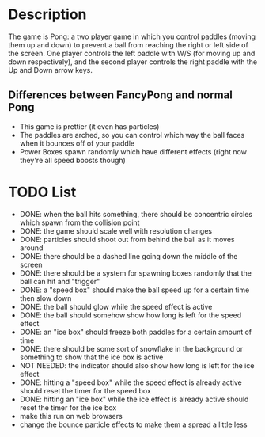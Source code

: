 # Description
The game is Pong: a two player game in which you control paddles (moving them up and down) to prevent a ball from reaching
the right or left side of the screen. One player controls the left paddle with W/S (for moving up and down respectively),
and the second player controls the right paddle with the Up and Down arrow keys.

## Differences between FancyPong and normal Pong
- This game is prettier (it even has particles)
- The paddles are arched, so you can control which way the ball faces when it bounces off of your paddle
- Power Boxes spawn randomly which have different effects (right now they're all speed boosts though)

# TODO List
- DONE: when the ball hits something, there should be concentric circles which spawn from the collision point
- DONE: the game should scale well with resolution changes
- DONE: particles should shoot out from behind the ball as it moves around
- DONE: there should be a dashed line going down the middle of the screen
- DONE: there should be a system for spawning boxes randomly that the ball can hit and "trigger"
- DONE: a "speed box" should make the ball speed up for a certain time then slow down
- DONE: the ball should glow while the speed effect is active
- DONE: the ball should somehow show how long is left for the speed effect
- DONE: an "ice box" should freeze both paddles for a certain amount of time
- DONE: there should be some sort of snowflake in the background or something to show that the ice box is active
- NOT NEEDED: the indicator should also show how long is left for the ice effect
- DONE: hitting a "speed box" while the speed effect is already active should  reset the timer for the speed box
- DONE: hitting an "ice box" while the ice effect is already active should reset the timer for the ice box
- make this run on web browsers
- change the bounce particle effects to make them a spread a little less
